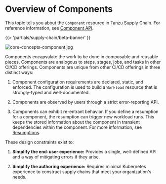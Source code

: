 # Overview of Components

This topic tells you about the `Component` resource in Tanzu Supply Chain.
For reference information, see [Component API](../../reference/api/component.hbs.md).

{{> 'partials/supply-chain/beta-banner' }}

![core-concepts-component.jpg](./images/core-concepts-component.jpg)

Components encapsulate the work to be done in composable and reusable pieces.
Components are analogous to steps, stages, jobs, and tasks in other CI/CD offerings.
Components are unique from other CI/CD offerings in three distinct ways:

1. Component configuration requirements are declared, static, and enforced.
  The configuration is used to build a `Workload` resource that is strongly-typed and well-documented.

2. Components are observed by users through a strict error-reporting API.

3. Components can exhibit re-entrant behavior. If you define a resumption for a component, the
   resumption can trigger new workload runs. This keeps the stored information about the component
   in transient dependencies within the component. For more information, see [Resumptions](resumptions.hbs.md).

These design constraints exist to:

1. **Simplify the end-user experience:** Provides a single, well-defined API and a way of mitigating
   errors if they arise.

2. **Simplify the authoring experience:** Requires minimal Kubernetes experience to construct
   supply chains that meet your organization's needs.

<!--
[SupplyChain]: ./supply-chains.hbs.md
[SupplyChains]: ./supply-chains.hbs.md
[Workload]: ./workloads.hbs.md
[Workloads]: ./workloads.hbs.md
[WorkloadRuns]: ./workload-runs.hbs.md
[WorkloadRun]: ./workload-runs.hbs.md
[Resumptions]: ./resumptions.hbs.md
[Resumption]: ./resumptions.hbs.md
-->
